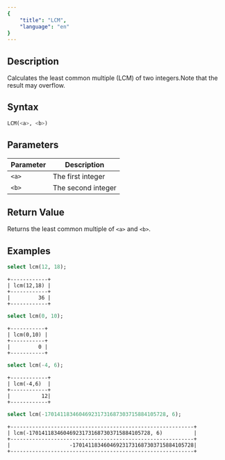 ```yaml
---
{
    "title": "LCM",
    "language": "en"
}
---
```


<!-- 
Licensed to the Apache Software Foundation (ASF) under one
or more contributor license agreements.  See the NOTICE file
distributed with this work for additional information
regarding copyright ownership.  The ASF licenses this file
to you under the Apache License, Version 2.0 (the
"License"); you may not use this file except in compliance
with the License.  You may obtain a copy of the License at

  http://www.apache.org/licenses/LICENSE-2.0

Unless required by applicable law or agreed to in writing,
software distributed under the License is distributed on an
"AS IS" BASIS, WITHOUT WARRANTIES OR CONDITIONS OF ANY
KIND, either express or implied.  See the License for the
specific language governing permissions and limitations
under the License.
-->

## Description

Calculates the least common multiple (LCM) of two integers.Note that the result may overflow.

## Syntax

```sql
LCM(<a>, <b>)
```


## Parameters

| Parameter | Description |
| -- | -- |
| `<a>` | The first integer |
| `<b>` | The second integer |

## Return Value

Returns the least common multiple of `<a>` and `<b>`.

## Examples

```sql
select lcm(12, 18);
```

```text
+------------+
| lcm(12,18) |
+------------+
|         36 |
+------------+
```

```sql
select lcm(0, 10);
```

```text
+-----------+
| lcm(0,10) |
+-----------+
|         0 |
+-----------+
```

```sql
select lcm(-4, 6);
```

```text
+------------+
| lcm(-4,6)  |
+------------+
|          12|
+------------+
```

```sql
select lcm(-170141183460469231731687303715884105728, 6);
```

```text
+-----------------------------------------------------------+
| lcm(-170141183460469231731687303715884105728, 6)          |
+-----------------------------------------------------------+
|                   -170141183460469231731687303715884105728|
+-----------------------------------------------------------+
```